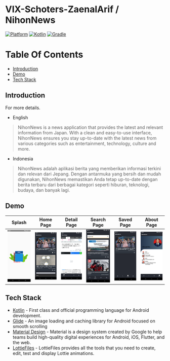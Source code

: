 # VIX-Schoters-ZaenalArif / NihonNews

[![Platform](https://img.shields.io/badge/platform-Android-green.svg)](http://developer.android.com/index.html) [![Kotlin](https://img.shields.io/badge/kotlin-1.7.10-orange.svg)](http://kotlinlang.org) [![Gradle](https://img.shields.io/badge/gradle-4.1.1-%2366DCB8.svg)](https://developer.android.com/studio/releases/gradle-plugin)

# Table Of Contents

- [Introduction](#introduction)
- [Demo](#demo)
- [Tech Stack](#tech-stack)

## Introduction

For more details.

- English

> NihonNews is a news application that provides the latest and relevant information from Japan. With
> a clean and easy-to-use interface, NihonNews ensures you stay up-to-date with the latest news from
> various categories such as entertainment, technology, culture and more.

- Indonesia

> NihonNews adalah aplikasi berita yang memberikan informasi terkini dan relevan dari Jepang. Dengan
> antarmuka yang bersih dan mudah digunakan, NihonNews memastikan Anda tetap up-to-date dengan berita
> terbaru dari berbagai kategori seperti hiburan, teknologi, budaya, dan banyak lagi.

## Demo

| Splash                                     | Home Page                              | Detail Page                              | Search Page                              | Saved Page                              | About Page                              
|--------------------------------------------|----------------------------------------|------------------------------------------|------------------------------------------|-----------------------------------------|-----------------------------------------|
| ![](app/src/main/assets/splash_screen.png) | ![](app/src/main/assets/home_page.png) | ![](app/src/main/assets/detail_page.png) | ![](app/src/main/assets/search_page.png) | ![](app/src/main/assets/saved_page.png) | ![](app/src/main/assets/about_page.png) |

## Tech Stack

- [Kotlin](https://kotlinlang.org/) - First class and official programming language for Android
  development.
- [Glide](https://github.com/bumptech/glide) - An image loading and caching library for Android
  focused on smooth scrolling
- [Material Design](https://material.io/develop/android/docs/getting-started) - Material is a design
  system created by Google to help teams build high-quality digital experiences for Android, iOS,
  Flutter, and the web.
- [LottieFiles](https://lottiefiles.com/) - LottieFiles provides all the tools that you need to
  create, edit, test and display Lottie animations.